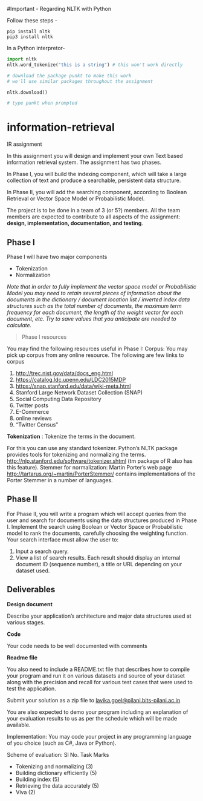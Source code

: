 #Important - Regarding NLTK with Python

Follow these steps - 

```
pip install nltk
pip3 install nltk

```

In a Python interpretor-
```python
import nltk
nltk.word_tokenize("this is a string") # this won't work directly

# download the package punkt to make this work 
# we'll use similar packages throughout the assignment

nltk.download()

# type punkt when prompted
```


# information-retrieval
IR assignment

In this assignment you will design and implement your own Text based information retrieval system. The assignment has two phases. 

In Phase I, you will build the indexing component, which will take a large collection of text and produce a searchable, persistent data structure. 

In Phase II, you will add the searching component, according to Boolean Retrieval or Vector Space Model or Probabilistic Model. 

The project is to be done in a team of 3 (or 5?) members. All the team members are expected to contribute to all aspects of the assignment: **design, implementation, documentation, and testing**.

## Phase I

Phase I will have two major components
- Tokenization
- Normalization

*Note that in order to fully implement the vector space model or Probabilistic Model you may need to retain several pieces of information about the documents in the dictionary / document location list / inverted index data structures such as the total number of documents, the maximum term frequency for each document, the length of the weight vector for each document, etc. Try to save values that you anticipate are needed to calculate.*

> Phase I resources

You may find the following resources useful in Phase I:
Corpus: You may pick up corpus from any online resource. The following are few links to corpus
1. http://trec.nist.gov/data/docs_eng.html 
2. https://catalog.ldc.upenn.edu/LDC2015MDP
3. https://snap.stanford.edu/data/wiki-meta.html
4. Stanford Large Network Dataset Collection (SNAP) 
5. Social Computing Data Repository
6. Twitter posts
7. E-Commerce
8. online reviews
9. “Twitter Census” 

**Tokenization** : Tokenize the terms in the document.

For this you can use any standard tokenizer.
Python’s NLTK package provides tools for tokenizing and normalizing the terms.
http://nlp.stanford.edu/software/tokenizer.shtml
(tm package of R also has this feature). 
Stemmer for normalization: Martin Porter’s web page http://tartarus.org/~martin/PorterStemmer/ contains implementations of the Porter Stemmer in a number of languages. 

## Phase II 

For Phase II, you will write a program which will accept queries from the user and search for documents using the data structures produced in Phase I. Implement the search using Boolean or Vector Space or Probabilistic model to rank the documents, carefully choosing the weighting function. 
Your search interface must allow the user to: 
1. Input a search query.  
2. View a list of search results. Each result should display an internal document ID (sequence number), a title or URL depending on your dataset used. 

## Deliverables

**Design document**

Describe your application’s architecture and major data structures used at various stages.

**Code**

Your code needs to be well documented with comments

**Readme file**

You also need to include a README.txt file that describes how to compile your program and run it on various datasets and source of your dataset along with the precision and recall for various test cases that were used to test the application.

Submit your solution as a zip file to   lavika.goel@pilani.bits-pilani.ac.in

You are also expected to demo your program including an explanation of your evaluation results to us as per the schedule which will be made available.

Implementation: You may code your project in any programming language of you choice (such as C#, Java or Python).

Scheme of evaluation:
Sl No.
Task
Marks

- Tokenizing and normalizing (3)
- Building dictionary efficiently (5)
- Building index (5)
- Retrieving the data accurately (5)
- Viva (2)

